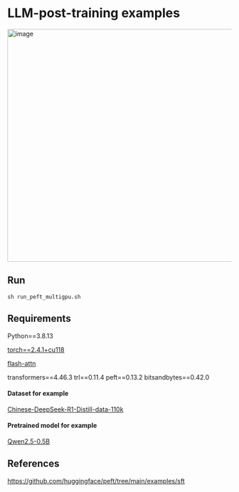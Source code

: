# LLM-post-training examples

<img width="523" alt="image" src="https://github.com/user-attachments/assets/3cb6655c-ae09-4106-b1b6-47983a127f37" />

## Run

`sh run_peft_multigpu.sh`

##  Requirements
Python==3.8.13

[torch==2.4.1+cu118](https://download.csdn.net/download/guotong1988/89930582)

[flash-attn](https://github.com/Dao-AILab/flash-attention/releases)

transformers==4.46.3 trl==0.11.4 peft==0.13.2 bitsandbytes==0.42.0

#### Dataset for example

[Chinese-DeepSeek-R1-Distill-data-110k](https://download.csdn.net/download/guotong1988/90479646) 

#### Pretrained model for example

[Qwen2.5-0.5B](https://download.csdn.net/download/guotong1988/90479648) 

## References
https://github.com/huggingface/peft/tree/main/examples/sft
